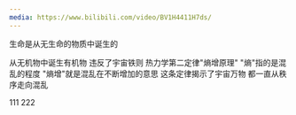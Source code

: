 ```yaml
---
media: https://www.bilibili.com/video/BV1H4411H7ds/
---
```

生命是从无生命的物质中诞生的

从无机物中诞生有机物
违反了宇宙铁则
热力学第二定律"熵增原理"
"熵"指的是混乱的程度
"熵增"就是混乱在不断增加的意思
这条定律揭示了宇宙万物
都一直从秩序走向混乱

111
222
